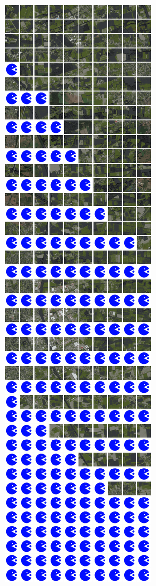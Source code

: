 <html>
<div>
<img src="https://github.com/HakkaTjakka/NL_TILE_MAP/blob/main/18/619/-1023/r.6190.-10230.png" height="44" width="44">
<img src="https://github.com/HakkaTjakka/NL_TILE_MAP/blob/main/18/619/-1023/r.6191.-10230.png" height="44" width="44">
<img src="https://github.com/HakkaTjakka/NL_TILE_MAP/blob/main/18/619/-1023/r.6192.-10230.png" height="44" width="44">
<img src="https://github.com/HakkaTjakka/NL_TILE_MAP/blob/main/18/619/-1023/r.6193.-10230.png" height="44" width="44">
<img src="https://github.com/HakkaTjakka/NL_TILE_MAP/blob/main/18/619/-1023/r.6194.-10230.png" height="44" width="44">
<img src="https://github.com/HakkaTjakka/NL_TILE_MAP/blob/main/18/619/-1023/r.6195.-10230.png" height="44" width="44">
<img src="https://github.com/HakkaTjakka/NL_TILE_MAP/blob/main/18/619/-1023/r.6196.-10230.png" height="44" width="44">
<img src="https://github.com/HakkaTjakka/NL_TILE_MAP/blob/main/18/619/-1023/r.6197.-10230.png" height="44" width="44">
<img src="https://github.com/HakkaTjakka/NL_TILE_MAP/blob/main/18/619/-1023/r.6198.-10230.png" height="44" width="44">
<img src="https://github.com/HakkaTjakka/NL_TILE_MAP/blob/main/18/619/-1023/r.6199.-10230.png" height="44" width="44">
<img src="https://github.com/HakkaTjakka/NL_TILE_MAP/blob/main/18/620/-1023/r.6200.-10230.png" height="44" width="44">
<img src="https://github.com/HakkaTjakka/NL_TILE_MAP/blob/main/18/620/-1023/r.6201.-10230.png" height="44" width="44">
<img src="https://github.com/HakkaTjakka/NL_TILE_MAP/blob/main/18/620/-1023/r.6202.-10230.png" height="44" width="44">
<img src="https://github.com/HakkaTjakka/NL_TILE_MAP/blob/main/18/620/-1023/r.6203.-10230.png" height="44" width="44">
<img src="https://github.com/HakkaTjakka/NL_TILE_MAP/blob/main/18/620/-1023/r.6204.-10230.png" height="44" width="44">
<img src="https://github.com/HakkaTjakka/NL_TILE_MAP/blob/main/18/620/-1023/r.6205.-10230.png" height="44" width="44">
<img src="https://github.com/HakkaTjakka/NL_TILE_MAP/blob/main/18/620/-1023/r.6206.-10230.png" height="44" width="44">
<img src="https://github.com/HakkaTjakka/NL_TILE_MAP/blob/main/18/620/-1023/r.6207.-10230.png" height="44" width="44">
<img src="https://github.com/HakkaTjakka/NL_TILE_MAP/blob/main/18/620/-1023/r.6208.-10230.png" height="44" width="44">
<img src="https://github.com/HakkaTjakka/NL_TILE_MAP/blob/main/18/620/-1023/r.6209.-10230.png" height="44" width="44">
<br>
<img src="https://github.com/HakkaTjakka/NL_TILE_MAP/blob/main/18/619/-1023/r.6190.-10229.png" height="44" width="44">
<img src="https://github.com/HakkaTjakka/NL_TILE_MAP/blob/main/18/619/-1023/r.6191.-10229.png" height="44" width="44">
<img src="https://github.com/HakkaTjakka/NL_TILE_MAP/blob/main/18/619/-1023/r.6192.-10229.png" height="44" width="44">
<img src="https://github.com/HakkaTjakka/NL_TILE_MAP/blob/main/18/619/-1023/r.6193.-10229.png" height="44" width="44">
<img src="https://github.com/HakkaTjakka/NL_TILE_MAP/blob/main/18/619/-1023/r.6194.-10229.png" height="44" width="44">
<img src="https://github.com/HakkaTjakka/NL_TILE_MAP/blob/main/18/619/-1023/r.6195.-10229.png" height="44" width="44">
<img src="https://github.com/HakkaTjakka/NL_TILE_MAP/blob/main/18/619/-1023/r.6196.-10229.png" height="44" width="44">
<img src="https://github.com/HakkaTjakka/NL_TILE_MAP/blob/main/18/619/-1023/r.6197.-10229.png" height="44" width="44">
<img src="https://github.com/HakkaTjakka/NL_TILE_MAP/blob/main/18/619/-1023/r.6198.-10229.png" height="44" width="44">
<img src="https://github.com/HakkaTjakka/NL_TILE_MAP/blob/main/18/619/-1023/r.6199.-10229.png" height="44" width="44">
<img src="https://github.com/HakkaTjakka/NL_TILE_MAP/blob/main/18/620/-1023/r.6200.-10229.png" height="44" width="44">
<img src="https://github.com/HakkaTjakka/NL_TILE_MAP/blob/main/18/620/-1023/r.6201.-10229.png" height="44" width="44">
<img src="https://github.com/HakkaTjakka/NL_TILE_MAP/blob/main/18/620/-1023/r.6202.-10229.png" height="44" width="44">
<img src="https://github.com/HakkaTjakka/NL_TILE_MAP/blob/main/18/620/-1023/r.6203.-10229.png" height="44" width="44">
<img src="https://github.com/HakkaTjakka/NL_TILE_MAP/blob/main/18/620/-1023/r.6204.-10229.png" height="44" width="44">
<img src="https://github.com/HakkaTjakka/NL_TILE_MAP/blob/main/18/620/-1023/r.6205.-10229.png" height="44" width="44">
<img src="https://github.com/HakkaTjakka/NL_TILE_MAP/blob/main/18/620/-1023/r.6206.-10229.png" height="44" width="44">
<img src="https://github.com/HakkaTjakka/NL_TILE_MAP/blob/main/18/620/-1023/r.6207.-10229.png" height="44" width="44">
<img src="https://github.com/HakkaTjakka/NL_TILE_MAP/blob/main/18/620/-1023/r.6208.-10229.png" height="44" width="44">
<img src="https://github.com/HakkaTjakka/NL_TILE_MAP/blob/main/18/620/-1023/r.6209.-10229.png" height="44" width="44">
<br>
<img src="https://github.com/HakkaTjakka/NL_TILE_MAP/blob/main/source.png" height="44" width="44">
<img src="https://github.com/HakkaTjakka/NL_TILE_MAP/blob/main/18/619/-1023/r.6191.-10228.png" height="44" width="44">
<img src="https://github.com/HakkaTjakka/NL_TILE_MAP/blob/main/18/619/-1023/r.6192.-10228.png" height="44" width="44">
<img src="https://github.com/HakkaTjakka/NL_TILE_MAP/blob/main/18/619/-1023/r.6193.-10228.png" height="44" width="44">
<img src="https://github.com/HakkaTjakka/NL_TILE_MAP/blob/main/18/619/-1023/r.6194.-10228.png" height="44" width="44">
<img src="https://github.com/HakkaTjakka/NL_TILE_MAP/blob/main/18/619/-1023/r.6195.-10228.png" height="44" width="44">
<img src="https://github.com/HakkaTjakka/NL_TILE_MAP/blob/main/18/619/-1023/r.6196.-10228.png" height="44" width="44">
<img src="https://github.com/HakkaTjakka/NL_TILE_MAP/blob/main/18/619/-1023/r.6197.-10228.png" height="44" width="44">
<img src="https://github.com/HakkaTjakka/NL_TILE_MAP/blob/main/18/619/-1023/r.6198.-10228.png" height="44" width="44">
<img src="https://github.com/HakkaTjakka/NL_TILE_MAP/blob/main/18/619/-1023/r.6199.-10228.png" height="44" width="44">
<img src="https://github.com/HakkaTjakka/NL_TILE_MAP/blob/main/18/620/-1023/r.6200.-10228.png" height="44" width="44">
<img src="https://github.com/HakkaTjakka/NL_TILE_MAP/blob/main/18/620/-1023/r.6201.-10228.png" height="44" width="44">
<img src="https://github.com/HakkaTjakka/NL_TILE_MAP/blob/main/18/620/-1023/r.6202.-10228.png" height="44" width="44">
<img src="https://github.com/HakkaTjakka/NL_TILE_MAP/blob/main/18/620/-1023/r.6203.-10228.png" height="44" width="44">
<img src="https://github.com/HakkaTjakka/NL_TILE_MAP/blob/main/18/620/-1023/r.6204.-10228.png" height="44" width="44">
<img src="https://github.com/HakkaTjakka/NL_TILE_MAP/blob/main/18/620/-1023/r.6205.-10228.png" height="44" width="44">
<img src="https://github.com/HakkaTjakka/NL_TILE_MAP/blob/main/18/620/-1023/r.6206.-10228.png" height="44" width="44">
<img src="https://github.com/HakkaTjakka/NL_TILE_MAP/blob/main/18/620/-1023/r.6207.-10228.png" height="44" width="44">
<img src="https://github.com/HakkaTjakka/NL_TILE_MAP/blob/main/18/620/-1023/r.6208.-10228.png" height="44" width="44">
<img src="https://github.com/HakkaTjakka/NL_TILE_MAP/blob/main/18/620/-1023/r.6209.-10228.png" height="44" width="44">
<br>
<img src="https://github.com/HakkaTjakka/NL_TILE_MAP/blob/main/source.png" height="44" width="44">
<img src="https://github.com/HakkaTjakka/NL_TILE_MAP/blob/main/source.png" height="44" width="44">
<img src="https://github.com/HakkaTjakka/NL_TILE_MAP/blob/main/source.png" height="44" width="44">
<img src="https://github.com/HakkaTjakka/NL_TILE_MAP/blob/main/18/619/-1023/r.6193.-10227.png" height="44" width="44">
<img src="https://github.com/HakkaTjakka/NL_TILE_MAP/blob/main/18/619/-1023/r.6194.-10227.png" height="44" width="44">
<img src="https://github.com/HakkaTjakka/NL_TILE_MAP/blob/main/18/619/-1023/r.6195.-10227.png" height="44" width="44">
<img src="https://github.com/HakkaTjakka/NL_TILE_MAP/blob/main/18/619/-1023/r.6196.-10227.png" height="44" width="44">
<img src="https://github.com/HakkaTjakka/NL_TILE_MAP/blob/main/18/619/-1023/r.6197.-10227.png" height="44" width="44">
<img src="https://github.com/HakkaTjakka/NL_TILE_MAP/blob/main/18/619/-1023/r.6198.-10227.png" height="44" width="44">
<img src="https://github.com/HakkaTjakka/NL_TILE_MAP/blob/main/18/619/-1023/r.6199.-10227.png" height="44" width="44">
<img src="https://github.com/HakkaTjakka/NL_TILE_MAP/blob/main/18/620/-1023/r.6200.-10227.png" height="44" width="44">
<img src="https://github.com/HakkaTjakka/NL_TILE_MAP/blob/main/18/620/-1023/r.6201.-10227.png" height="44" width="44">
<img src="https://github.com/HakkaTjakka/NL_TILE_MAP/blob/main/18/620/-1023/r.6202.-10227.png" height="44" width="44">
<img src="https://github.com/HakkaTjakka/NL_TILE_MAP/blob/main/18/620/-1023/r.6203.-10227.png" height="44" width="44">
<img src="https://github.com/HakkaTjakka/NL_TILE_MAP/blob/main/18/620/-1023/r.6204.-10227.png" height="44" width="44">
<img src="https://github.com/HakkaTjakka/NL_TILE_MAP/blob/main/18/620/-1023/r.6205.-10227.png" height="44" width="44">
<img src="https://github.com/HakkaTjakka/NL_TILE_MAP/blob/main/18/620/-1023/r.6206.-10227.png" height="44" width="44">
<img src="https://github.com/HakkaTjakka/NL_TILE_MAP/blob/main/18/620/-1023/r.6207.-10227.png" height="44" width="44">
<img src="https://github.com/HakkaTjakka/NL_TILE_MAP/blob/main/18/620/-1023/r.6208.-10227.png" height="44" width="44">
<img src="https://github.com/HakkaTjakka/NL_TILE_MAP/blob/main/18/620/-1023/r.6209.-10227.png" height="44" width="44">
<br>
<img src="https://github.com/HakkaTjakka/NL_TILE_MAP/blob/main/source.png" height="44" width="44">
<img src="https://github.com/HakkaTjakka/NL_TILE_MAP/blob/main/source.png" height="44" width="44">
<img src="https://github.com/HakkaTjakka/NL_TILE_MAP/blob/main/source.png" height="44" width="44">
<img src="https://github.com/HakkaTjakka/NL_TILE_MAP/blob/main/source.png" height="44" width="44">
<img src="https://github.com/HakkaTjakka/NL_TILE_MAP/blob/main/18/619/-1023/r.6194.-10226.png" height="44" width="44">
<img src="https://github.com/HakkaTjakka/NL_TILE_MAP/blob/main/18/619/-1023/r.6195.-10226.png" height="44" width="44">
<img src="https://github.com/HakkaTjakka/NL_TILE_MAP/blob/main/18/619/-1023/r.6196.-10226.png" height="44" width="44">
<img src="https://github.com/HakkaTjakka/NL_TILE_MAP/blob/main/18/619/-1023/r.6197.-10226.png" height="44" width="44">
<img src="https://github.com/HakkaTjakka/NL_TILE_MAP/blob/main/18/619/-1023/r.6198.-10226.png" height="44" width="44">
<img src="https://github.com/HakkaTjakka/NL_TILE_MAP/blob/main/18/619/-1023/r.6199.-10226.png" height="44" width="44">
<img src="https://github.com/HakkaTjakka/NL_TILE_MAP/blob/main/18/620/-1023/r.6200.-10226.png" height="44" width="44">
<img src="https://github.com/HakkaTjakka/NL_TILE_MAP/blob/main/18/620/-1023/r.6201.-10226.png" height="44" width="44">
<img src="https://github.com/HakkaTjakka/NL_TILE_MAP/blob/main/18/620/-1023/r.6202.-10226.png" height="44" width="44">
<img src="https://github.com/HakkaTjakka/NL_TILE_MAP/blob/main/18/620/-1023/r.6203.-10226.png" height="44" width="44">
<img src="https://github.com/HakkaTjakka/NL_TILE_MAP/blob/main/18/620/-1023/r.6204.-10226.png" height="44" width="44">
<img src="https://github.com/HakkaTjakka/NL_TILE_MAP/blob/main/18/620/-1023/r.6205.-10226.png" height="44" width="44">
<img src="https://github.com/HakkaTjakka/NL_TILE_MAP/blob/main/18/620/-1023/r.6206.-10226.png" height="44" width="44">
<img src="https://github.com/HakkaTjakka/NL_TILE_MAP/blob/main/18/620/-1023/r.6207.-10226.png" height="44" width="44">
<img src="https://github.com/HakkaTjakka/NL_TILE_MAP/blob/main/18/620/-1023/r.6208.-10226.png" height="44" width="44">
<img src="https://github.com/HakkaTjakka/NL_TILE_MAP/blob/main/18/620/-1023/r.6209.-10226.png" height="44" width="44">
<br>
<img src="https://github.com/HakkaTjakka/NL_TILE_MAP/blob/main/source.png" height="44" width="44">
<img src="https://github.com/HakkaTjakka/NL_TILE_MAP/blob/main/source.png" height="44" width="44">
<img src="https://github.com/HakkaTjakka/NL_TILE_MAP/blob/main/source.png" height="44" width="44">
<img src="https://github.com/HakkaTjakka/NL_TILE_MAP/blob/main/source.png" height="44" width="44">
<img src="https://github.com/HakkaTjakka/NL_TILE_MAP/blob/main/source.png" height="44" width="44">
<img src="https://github.com/HakkaTjakka/NL_TILE_MAP/blob/main/18/619/-1023/r.6195.-10225.png" height="44" width="44">
<img src="https://github.com/HakkaTjakka/NL_TILE_MAP/blob/main/18/619/-1023/r.6196.-10225.png" height="44" width="44">
<img src="https://github.com/HakkaTjakka/NL_TILE_MAP/blob/main/18/619/-1023/r.6197.-10225.png" height="44" width="44">
<img src="https://github.com/HakkaTjakka/NL_TILE_MAP/blob/main/18/619/-1023/r.6198.-10225.png" height="44" width="44">
<img src="https://github.com/HakkaTjakka/NL_TILE_MAP/blob/main/18/619/-1023/r.6199.-10225.png" height="44" width="44">
<img src="https://github.com/HakkaTjakka/NL_TILE_MAP/blob/main/18/620/-1023/r.6200.-10225.png" height="44" width="44">
<img src="https://github.com/HakkaTjakka/NL_TILE_MAP/blob/main/18/620/-1023/r.6201.-10225.png" height="44" width="44">
<img src="https://github.com/HakkaTjakka/NL_TILE_MAP/blob/main/18/620/-1023/r.6202.-10225.png" height="44" width="44">
<img src="https://github.com/HakkaTjakka/NL_TILE_MAP/blob/main/18/620/-1023/r.6203.-10225.png" height="44" width="44">
<img src="https://github.com/HakkaTjakka/NL_TILE_MAP/blob/main/18/620/-1023/r.6204.-10225.png" height="44" width="44">
<img src="https://github.com/HakkaTjakka/NL_TILE_MAP/blob/main/18/620/-1023/r.6205.-10225.png" height="44" width="44">
<img src="https://github.com/HakkaTjakka/NL_TILE_MAP/blob/main/18/620/-1023/r.6206.-10225.png" height="44" width="44">
<img src="https://github.com/HakkaTjakka/NL_TILE_MAP/blob/main/18/620/-1023/r.6207.-10225.png" height="44" width="44">
<img src="https://github.com/HakkaTjakka/NL_TILE_MAP/blob/main/18/620/-1023/r.6208.-10225.png" height="44" width="44">
<img src="https://github.com/HakkaTjakka/NL_TILE_MAP/blob/main/18/620/-1023/r.6209.-10225.png" height="44" width="44">
<br>
<img src="https://github.com/HakkaTjakka/NL_TILE_MAP/blob/main/source.png" height="44" width="44">
<img src="https://github.com/HakkaTjakka/NL_TILE_MAP/blob/main/source.png" height="44" width="44">
<img src="https://github.com/HakkaTjakka/NL_TILE_MAP/blob/main/source.png" height="44" width="44">
<img src="https://github.com/HakkaTjakka/NL_TILE_MAP/blob/main/source.png" height="44" width="44">
<img src="https://github.com/HakkaTjakka/NL_TILE_MAP/blob/main/source.png" height="44" width="44">
<img src="https://github.com/HakkaTjakka/NL_TILE_MAP/blob/main/source.png" height="44" width="44">
<img src="https://github.com/HakkaTjakka/NL_TILE_MAP/blob/main/18/619/-1023/r.6196.-10224.png" height="44" width="44">
<img src="https://github.com/HakkaTjakka/NL_TILE_MAP/blob/main/18/619/-1023/r.6197.-10224.png" height="44" width="44">
<img src="https://github.com/HakkaTjakka/NL_TILE_MAP/blob/main/18/619/-1023/r.6198.-10224.png" height="44" width="44">
<img src="https://github.com/HakkaTjakka/NL_TILE_MAP/blob/main/18/619/-1023/r.6199.-10224.png" height="44" width="44">
<img src="https://github.com/HakkaTjakka/NL_TILE_MAP/blob/main/18/620/-1023/r.6200.-10224.png" height="44" width="44">
<img src="https://github.com/HakkaTjakka/NL_TILE_MAP/blob/main/18/620/-1023/r.6201.-10224.png" height="44" width="44">
<img src="https://github.com/HakkaTjakka/NL_TILE_MAP/blob/main/18/620/-1023/r.6202.-10224.png" height="44" width="44">
<img src="https://github.com/HakkaTjakka/NL_TILE_MAP/blob/main/18/620/-1023/r.6203.-10224.png" height="44" width="44">
<img src="https://github.com/HakkaTjakka/NL_TILE_MAP/blob/main/18/620/-1023/r.6204.-10224.png" height="44" width="44">
<img src="https://github.com/HakkaTjakka/NL_TILE_MAP/blob/main/18/620/-1023/r.6205.-10224.png" height="44" width="44">
<img src="https://github.com/HakkaTjakka/NL_TILE_MAP/blob/main/18/620/-1023/r.6206.-10224.png" height="44" width="44">
<img src="https://github.com/HakkaTjakka/NL_TILE_MAP/blob/main/18/620/-1023/r.6207.-10224.png" height="44" width="44">
<img src="https://github.com/HakkaTjakka/NL_TILE_MAP/blob/main/18/620/-1023/r.6208.-10224.png" height="44" width="44">
<img src="https://github.com/HakkaTjakka/NL_TILE_MAP/blob/main/18/620/-1023/r.6209.-10224.png" height="44" width="44">
<br>
<img src="https://github.com/HakkaTjakka/NL_TILE_MAP/blob/main/source.png" height="44" width="44">
<img src="https://github.com/HakkaTjakka/NL_TILE_MAP/blob/main/source.png" height="44" width="44">
<img src="https://github.com/HakkaTjakka/NL_TILE_MAP/blob/main/source.png" height="44" width="44">
<img src="https://github.com/HakkaTjakka/NL_TILE_MAP/blob/main/source.png" height="44" width="44">
<img src="https://github.com/HakkaTjakka/NL_TILE_MAP/blob/main/source.png" height="44" width="44">
<img src="https://github.com/HakkaTjakka/NL_TILE_MAP/blob/main/source.png" height="44" width="44">
<img src="https://github.com/HakkaTjakka/NL_TILE_MAP/blob/main/source.png" height="44" width="44">
<img src="https://github.com/HakkaTjakka/NL_TILE_MAP/blob/main/18/619/-1023/r.6197.-10223.png" height="44" width="44">
<img src="https://github.com/HakkaTjakka/NL_TILE_MAP/blob/main/18/619/-1023/r.6198.-10223.png" height="44" width="44">
<img src="https://github.com/HakkaTjakka/NL_TILE_MAP/blob/main/18/619/-1023/r.6199.-10223.png" height="44" width="44">
<img src="https://github.com/HakkaTjakka/NL_TILE_MAP/blob/main/18/620/-1023/r.6200.-10223.png" height="44" width="44">
<img src="https://github.com/HakkaTjakka/NL_TILE_MAP/blob/main/18/620/-1023/r.6201.-10223.png" height="44" width="44">
<img src="https://github.com/HakkaTjakka/NL_TILE_MAP/blob/main/18/620/-1023/r.6202.-10223.png" height="44" width="44">
<img src="https://github.com/HakkaTjakka/NL_TILE_MAP/blob/main/18/620/-1023/r.6203.-10223.png" height="44" width="44">
<img src="https://github.com/HakkaTjakka/NL_TILE_MAP/blob/main/18/620/-1023/r.6204.-10223.png" height="44" width="44">
<img src="https://github.com/HakkaTjakka/NL_TILE_MAP/blob/main/18/620/-1023/r.6205.-10223.png" height="44" width="44">
<img src="https://github.com/HakkaTjakka/NL_TILE_MAP/blob/main/18/620/-1023/r.6206.-10223.png" height="44" width="44">
<img src="https://github.com/HakkaTjakka/NL_TILE_MAP/blob/main/18/620/-1023/r.6207.-10223.png" height="44" width="44">
<img src="https://github.com/HakkaTjakka/NL_TILE_MAP/blob/main/18/620/-1023/r.6208.-10223.png" height="44" width="44">
<img src="https://github.com/HakkaTjakka/NL_TILE_MAP/blob/main/18/620/-1023/r.6209.-10223.png" height="44" width="44">
<br>
<img src="https://github.com/HakkaTjakka/NL_TILE_MAP/blob/main/source.png" height="44" width="44">
<img src="https://github.com/HakkaTjakka/NL_TILE_MAP/blob/main/source.png" height="44" width="44">
<img src="https://github.com/HakkaTjakka/NL_TILE_MAP/blob/main/source.png" height="44" width="44">
<img src="https://github.com/HakkaTjakka/NL_TILE_MAP/blob/main/source.png" height="44" width="44">
<img src="https://github.com/HakkaTjakka/NL_TILE_MAP/blob/main/source.png" height="44" width="44">
<img src="https://github.com/HakkaTjakka/NL_TILE_MAP/blob/main/source.png" height="44" width="44">
<img src="https://github.com/HakkaTjakka/NL_TILE_MAP/blob/main/source.png" height="44" width="44">
<img src="https://github.com/HakkaTjakka/NL_TILE_MAP/blob/main/source.png" height="44" width="44">
<img src="https://github.com/HakkaTjakka/NL_TILE_MAP/blob/main/source.png" height="44" width="44">
<img src="https://github.com/HakkaTjakka/NL_TILE_MAP/blob/main/18/619/-1023/r.6199.-10222.png" height="44" width="44">
<img src="https://github.com/HakkaTjakka/NL_TILE_MAP/blob/main/18/620/-1023/r.6200.-10222.png" height="44" width="44">
<img src="https://github.com/HakkaTjakka/NL_TILE_MAP/blob/main/18/620/-1023/r.6201.-10222.png" height="44" width="44">
<img src="https://github.com/HakkaTjakka/NL_TILE_MAP/blob/main/18/620/-1023/r.6202.-10222.png" height="44" width="44">
<img src="https://github.com/HakkaTjakka/NL_TILE_MAP/blob/main/18/620/-1023/r.6203.-10222.png" height="44" width="44">
<img src="https://github.com/HakkaTjakka/NL_TILE_MAP/blob/main/18/620/-1023/r.6204.-10222.png" height="44" width="44">
<img src="https://github.com/HakkaTjakka/NL_TILE_MAP/blob/main/18/620/-1023/r.6205.-10222.png" height="44" width="44">
<img src="https://github.com/HakkaTjakka/NL_TILE_MAP/blob/main/18/620/-1023/r.6206.-10222.png" height="44" width="44">
<img src="https://github.com/HakkaTjakka/NL_TILE_MAP/blob/main/18/620/-1023/r.6207.-10222.png" height="44" width="44">
<img src="https://github.com/HakkaTjakka/NL_TILE_MAP/blob/main/18/620/-1023/r.6208.-10222.png" height="44" width="44">
<img src="https://github.com/HakkaTjakka/NL_TILE_MAP/blob/main/18/620/-1023/r.6209.-10222.png" height="44" width="44">
<br>
<img src="https://github.com/HakkaTjakka/NL_TILE_MAP/blob/main/source.png" height="44" width="44">
<img src="https://github.com/HakkaTjakka/NL_TILE_MAP/blob/main/source.png" height="44" width="44">
<img src="https://github.com/HakkaTjakka/NL_TILE_MAP/blob/main/source.png" height="44" width="44">
<img src="https://github.com/HakkaTjakka/NL_TILE_MAP/blob/main/source.png" height="44" width="44">
<img src="https://github.com/HakkaTjakka/NL_TILE_MAP/blob/main/source.png" height="44" width="44">
<img src="https://github.com/HakkaTjakka/NL_TILE_MAP/blob/main/source.png" height="44" width="44">
<img src="https://github.com/HakkaTjakka/NL_TILE_MAP/blob/main/source.png" height="44" width="44">
<img src="https://github.com/HakkaTjakka/NL_TILE_MAP/blob/main/source.png" height="44" width="44">
<img src="https://github.com/HakkaTjakka/NL_TILE_MAP/blob/main/source.png" height="44" width="44">
<img src="https://github.com/HakkaTjakka/NL_TILE_MAP/blob/main/source.png" height="44" width="44">
<img src="https://github.com/HakkaTjakka/NL_TILE_MAP/blob/main/18/620/-1023/r.6200.-10221.png" height="44" width="44">
<img src="https://github.com/HakkaTjakka/NL_TILE_MAP/blob/main/18/620/-1023/r.6201.-10221.png" height="44" width="44">
<img src="https://github.com/HakkaTjakka/NL_TILE_MAP/blob/main/18/620/-1023/r.6202.-10221.png" height="44" width="44">
<img src="https://github.com/HakkaTjakka/NL_TILE_MAP/blob/main/18/620/-1023/r.6203.-10221.png" height="44" width="44">
<img src="https://github.com/HakkaTjakka/NL_TILE_MAP/blob/main/18/620/-1023/r.6204.-10221.png" height="44" width="44">
<img src="https://github.com/HakkaTjakka/NL_TILE_MAP/blob/main/18/620/-1023/r.6205.-10221.png" height="44" width="44">
<img src="https://github.com/HakkaTjakka/NL_TILE_MAP/blob/main/18/620/-1023/r.6206.-10221.png" height="44" width="44">
<img src="https://github.com/HakkaTjakka/NL_TILE_MAP/blob/main/18/620/-1023/r.6207.-10221.png" height="44" width="44">
<img src="https://github.com/HakkaTjakka/NL_TILE_MAP/blob/main/18/620/-1023/r.6208.-10221.png" height="44" width="44">
<img src="https://github.com/HakkaTjakka/NL_TILE_MAP/blob/main/18/620/-1023/r.6209.-10221.png" height="44" width="44">
<br>
<img src="https://github.com/HakkaTjakka/NL_TILE_MAP/blob/main/source.png" height="44" width="44">
<img src="https://github.com/HakkaTjakka/NL_TILE_MAP/blob/main/source.png" height="44" width="44">
<img src="https://github.com/HakkaTjakka/NL_TILE_MAP/blob/main/source.png" height="44" width="44">
<img src="https://github.com/HakkaTjakka/NL_TILE_MAP/blob/main/source.png" height="44" width="44">
<img src="https://github.com/HakkaTjakka/NL_TILE_MAP/blob/main/source.png" height="44" width="44">
<img src="https://github.com/HakkaTjakka/NL_TILE_MAP/blob/main/source.png" height="44" width="44">
<img src="https://github.com/HakkaTjakka/NL_TILE_MAP/blob/main/source.png" height="44" width="44">
<img src="https://github.com/HakkaTjakka/NL_TILE_MAP/blob/main/source.png" height="44" width="44">
<img src="https://github.com/HakkaTjakka/NL_TILE_MAP/blob/main/source.png" height="44" width="44">
<img src="https://github.com/HakkaTjakka/NL_TILE_MAP/blob/main/source.png" height="44" width="44">
<img src="https://github.com/HakkaTjakka/NL_TILE_MAP/blob/main/18/620/-1022/r.6200.-10220.png" height="44" width="44">
<img src="https://github.com/HakkaTjakka/NL_TILE_MAP/blob/main/18/620/-1022/r.6201.-10220.png" height="44" width="44">
<img src="https://github.com/HakkaTjakka/NL_TILE_MAP/blob/main/18/620/-1022/r.6202.-10220.png" height="44" width="44">
<img src="https://github.com/HakkaTjakka/NL_TILE_MAP/blob/main/18/620/-1022/r.6203.-10220.png" height="44" width="44">
<img src="https://github.com/HakkaTjakka/NL_TILE_MAP/blob/main/18/620/-1022/r.6204.-10220.png" height="44" width="44">
<img src="https://github.com/HakkaTjakka/NL_TILE_MAP/blob/main/18/620/-1022/r.6205.-10220.png" height="44" width="44">
<img src="https://github.com/HakkaTjakka/NL_TILE_MAP/blob/main/18/620/-1022/r.6206.-10220.png" height="44" width="44">
<img src="https://github.com/HakkaTjakka/NL_TILE_MAP/blob/main/18/620/-1022/r.6207.-10220.png" height="44" width="44">
<img src="https://github.com/HakkaTjakka/NL_TILE_MAP/blob/main/18/620/-1022/r.6208.-10220.png" height="44" width="44">
<img src="https://github.com/HakkaTjakka/NL_TILE_MAP/blob/main/18/620/-1022/r.6209.-10220.png" height="44" width="44">
<br>
<img src="https://github.com/HakkaTjakka/NL_TILE_MAP/blob/main/source.png" height="44" width="44">
<img src="https://github.com/HakkaTjakka/NL_TILE_MAP/blob/main/source.png" height="44" width="44">
<img src="https://github.com/HakkaTjakka/NL_TILE_MAP/blob/main/source.png" height="44" width="44">
<img src="https://github.com/HakkaTjakka/NL_TILE_MAP/blob/main/source.png" height="44" width="44">
<img src="https://github.com/HakkaTjakka/NL_TILE_MAP/blob/main/source.png" height="44" width="44">
<img src="https://github.com/HakkaTjakka/NL_TILE_MAP/blob/main/source.png" height="44" width="44">
<img src="https://github.com/HakkaTjakka/NL_TILE_MAP/blob/main/source.png" height="44" width="44">
<img src="https://github.com/HakkaTjakka/NL_TILE_MAP/blob/main/source.png" height="44" width="44">
<img src="https://github.com/HakkaTjakka/NL_TILE_MAP/blob/main/source.png" height="44" width="44">
<img src="https://github.com/HakkaTjakka/NL_TILE_MAP/blob/main/source.png" height="44" width="44">
<img src="https://github.com/HakkaTjakka/NL_TILE_MAP/blob/main/18/620/-1022/r.6200.-10219.png" height="44" width="44">
<img src="https://github.com/HakkaTjakka/NL_TILE_MAP/blob/main/18/620/-1022/r.6201.-10219.png" height="44" width="44">
<img src="https://github.com/HakkaTjakka/NL_TILE_MAP/blob/main/18/620/-1022/r.6202.-10219.png" height="44" width="44">
<img src="https://github.com/HakkaTjakka/NL_TILE_MAP/blob/main/18/620/-1022/r.6203.-10219.png" height="44" width="44">
<img src="https://github.com/HakkaTjakka/NL_TILE_MAP/blob/main/18/620/-1022/r.6204.-10219.png" height="44" width="44">
<img src="https://github.com/HakkaTjakka/NL_TILE_MAP/blob/main/18/620/-1022/r.6205.-10219.png" height="44" width="44">
<img src="https://github.com/HakkaTjakka/NL_TILE_MAP/blob/main/18/620/-1022/r.6206.-10219.png" height="44" width="44">
<img src="https://github.com/HakkaTjakka/NL_TILE_MAP/blob/main/18/620/-1022/r.6207.-10219.png" height="44" width="44">
<img src="https://github.com/HakkaTjakka/NL_TILE_MAP/blob/main/18/620/-1022/r.6208.-10219.png" height="44" width="44">
<img src="https://github.com/HakkaTjakka/NL_TILE_MAP/blob/main/18/620/-1022/r.6209.-10219.png" height="44" width="44">
<br>
<img src="https://github.com/HakkaTjakka/NL_TILE_MAP/blob/main/source.png" height="44" width="44">
<img src="https://github.com/HakkaTjakka/NL_TILE_MAP/blob/main/source.png" height="44" width="44">
<img src="https://github.com/HakkaTjakka/NL_TILE_MAP/blob/main/source.png" height="44" width="44">
<img src="https://github.com/HakkaTjakka/NL_TILE_MAP/blob/main/source.png" height="44" width="44">
<img src="https://github.com/HakkaTjakka/NL_TILE_MAP/blob/main/source.png" height="44" width="44">
<img src="https://github.com/HakkaTjakka/NL_TILE_MAP/blob/main/source.png" height="44" width="44">
<img src="https://github.com/HakkaTjakka/NL_TILE_MAP/blob/main/source.png" height="44" width="44">
<img src="https://github.com/HakkaTjakka/NL_TILE_MAP/blob/main/source.png" height="44" width="44">
<img src="https://github.com/HakkaTjakka/NL_TILE_MAP/blob/main/source.png" height="44" width="44">
<img src="https://github.com/HakkaTjakka/NL_TILE_MAP/blob/main/source.png" height="44" width="44">
<img src="https://github.com/HakkaTjakka/NL_TILE_MAP/blob/main/18/620/-1022/r.6200.-10218.png" height="44" width="44">
<img src="https://github.com/HakkaTjakka/NL_TILE_MAP/blob/main/18/620/-1022/r.6201.-10218.png" height="44" width="44">
<img src="https://github.com/HakkaTjakka/NL_TILE_MAP/blob/main/18/620/-1022/r.6202.-10218.png" height="44" width="44">
<img src="https://github.com/HakkaTjakka/NL_TILE_MAP/blob/main/18/620/-1022/r.6203.-10218.png" height="44" width="44">
<img src="https://github.com/HakkaTjakka/NL_TILE_MAP/blob/main/18/620/-1022/r.6204.-10218.png" height="44" width="44">
<img src="https://github.com/HakkaTjakka/NL_TILE_MAP/blob/main/18/620/-1022/r.6205.-10218.png" height="44" width="44">
<img src="https://github.com/HakkaTjakka/NL_TILE_MAP/blob/main/18/620/-1022/r.6206.-10218.png" height="44" width="44">
<img src="https://github.com/HakkaTjakka/NL_TILE_MAP/blob/main/18/620/-1022/r.6207.-10218.png" height="44" width="44">
<img src="https://github.com/HakkaTjakka/NL_TILE_MAP/blob/main/18/620/-1022/r.6208.-10218.png" height="44" width="44">
<img src="https://github.com/HakkaTjakka/NL_TILE_MAP/blob/main/18/620/-1022/r.6209.-10218.png" height="44" width="44">
<br>
<img src="https://github.com/HakkaTjakka/NL_TILE_MAP/blob/main/source.png" height="44" width="44">
<img src="https://github.com/HakkaTjakka/NL_TILE_MAP/blob/main/source.png" height="44" width="44">
<img src="https://github.com/HakkaTjakka/NL_TILE_MAP/blob/main/source.png" height="44" width="44">
<img src="https://github.com/HakkaTjakka/NL_TILE_MAP/blob/main/source.png" height="44" width="44">
<img src="https://github.com/HakkaTjakka/NL_TILE_MAP/blob/main/source.png" height="44" width="44">
<img src="https://github.com/HakkaTjakka/NL_TILE_MAP/blob/main/source.png" height="44" width="44">
<img src="https://github.com/HakkaTjakka/NL_TILE_MAP/blob/main/source.png" height="44" width="44">
<img src="https://github.com/HakkaTjakka/NL_TILE_MAP/blob/main/source.png" height="44" width="44">
<img src="https://github.com/HakkaTjakka/NL_TILE_MAP/blob/main/source.png" height="44" width="44">
<img src="https://github.com/HakkaTjakka/NL_TILE_MAP/blob/main/source.png" height="44" width="44">
<img src="https://github.com/HakkaTjakka/NL_TILE_MAP/blob/main/source.png" height="44" width="44">
<img src="https://github.com/HakkaTjakka/NL_TILE_MAP/blob/main/18/620/-1022/r.6201.-10217.png" height="44" width="44">
<img src="https://github.com/HakkaTjakka/NL_TILE_MAP/blob/main/18/620/-1022/r.6202.-10217.png" height="44" width="44">
<img src="https://github.com/HakkaTjakka/NL_TILE_MAP/blob/main/18/620/-1022/r.6203.-10217.png" height="44" width="44">
<img src="https://github.com/HakkaTjakka/NL_TILE_MAP/blob/main/18/620/-1022/r.6204.-10217.png" height="44" width="44">
<img src="https://github.com/HakkaTjakka/NL_TILE_MAP/blob/main/18/620/-1022/r.6205.-10217.png" height="44" width="44">
<img src="https://github.com/HakkaTjakka/NL_TILE_MAP/blob/main/18/620/-1022/r.6206.-10217.png" height="44" width="44">
<img src="https://github.com/HakkaTjakka/NL_TILE_MAP/blob/main/18/620/-1022/r.6207.-10217.png" height="44" width="44">
<img src="https://github.com/HakkaTjakka/NL_TILE_MAP/blob/main/18/620/-1022/r.6208.-10217.png" height="44" width="44">
<img src="https://github.com/HakkaTjakka/NL_TILE_MAP/blob/main/18/620/-1022/r.6209.-10217.png" height="44" width="44">
<br>
<img src="https://github.com/HakkaTjakka/NL_TILE_MAP/blob/main/source.png" height="44" width="44">
<img src="https://github.com/HakkaTjakka/NL_TILE_MAP/blob/main/source.png" height="44" width="44">
<img src="https://github.com/HakkaTjakka/NL_TILE_MAP/blob/main/source.png" height="44" width="44">
<img src="https://github.com/HakkaTjakka/NL_TILE_MAP/blob/main/source.png" height="44" width="44">
<img src="https://github.com/HakkaTjakka/NL_TILE_MAP/blob/main/source.png" height="44" width="44">
<img src="https://github.com/HakkaTjakka/NL_TILE_MAP/blob/main/source.png" height="44" width="44">
<img src="https://github.com/HakkaTjakka/NL_TILE_MAP/blob/main/source.png" height="44" width="44">
<img src="https://github.com/HakkaTjakka/NL_TILE_MAP/blob/main/source.png" height="44" width="44">
<img src="https://github.com/HakkaTjakka/NL_TILE_MAP/blob/main/source.png" height="44" width="44">
<img src="https://github.com/HakkaTjakka/NL_TILE_MAP/blob/main/source.png" height="44" width="44">
<img src="https://github.com/HakkaTjakka/NL_TILE_MAP/blob/main/source.png" height="44" width="44">
<img src="https://github.com/HakkaTjakka/NL_TILE_MAP/blob/main/source.png" height="44" width="44">
<img src="https://github.com/HakkaTjakka/NL_TILE_MAP/blob/main/source.png" height="44" width="44">
<img src="https://github.com/HakkaTjakka/NL_TILE_MAP/blob/main/18/620/-1022/r.6203.-10216.png" height="44" width="44">
<img src="https://github.com/HakkaTjakka/NL_TILE_MAP/blob/main/18/620/-1022/r.6204.-10216.png" height="44" width="44">
<img src="https://github.com/HakkaTjakka/NL_TILE_MAP/blob/main/18/620/-1022/r.6205.-10216.png" height="44" width="44">
<img src="https://github.com/HakkaTjakka/NL_TILE_MAP/blob/main/18/620/-1022/r.6206.-10216.png" height="44" width="44">
<img src="https://github.com/HakkaTjakka/NL_TILE_MAP/blob/main/18/620/-1022/r.6207.-10216.png" height="44" width="44">
<img src="https://github.com/HakkaTjakka/NL_TILE_MAP/blob/main/18/620/-1022/r.6208.-10216.png" height="44" width="44">
<img src="https://github.com/HakkaTjakka/NL_TILE_MAP/blob/main/18/620/-1022/r.6209.-10216.png" height="44" width="44">
<br>
<img src="https://github.com/HakkaTjakka/NL_TILE_MAP/blob/main/source.png" height="44" width="44">
<img src="https://github.com/HakkaTjakka/NL_TILE_MAP/blob/main/source.png" height="44" width="44">
<img src="https://github.com/HakkaTjakka/NL_TILE_MAP/blob/main/source.png" height="44" width="44">
<img src="https://github.com/HakkaTjakka/NL_TILE_MAP/blob/main/source.png" height="44" width="44">
<img src="https://github.com/HakkaTjakka/NL_TILE_MAP/blob/main/source.png" height="44" width="44">
<img src="https://github.com/HakkaTjakka/NL_TILE_MAP/blob/main/source.png" height="44" width="44">
<img src="https://github.com/HakkaTjakka/NL_TILE_MAP/blob/main/source.png" height="44" width="44">
<img src="https://github.com/HakkaTjakka/NL_TILE_MAP/blob/main/source.png" height="44" width="44">
<img src="https://github.com/HakkaTjakka/NL_TILE_MAP/blob/main/source.png" height="44" width="44">
<img src="https://github.com/HakkaTjakka/NL_TILE_MAP/blob/main/source.png" height="44" width="44">
<img src="https://github.com/HakkaTjakka/NL_TILE_MAP/blob/main/source.png" height="44" width="44">
<img src="https://github.com/HakkaTjakka/NL_TILE_MAP/blob/main/source.png" height="44" width="44">
<img src="https://github.com/HakkaTjakka/NL_TILE_MAP/blob/main/source.png" height="44" width="44">
<img src="https://github.com/HakkaTjakka/NL_TILE_MAP/blob/main/source.png" height="44" width="44">
<img src="https://github.com/HakkaTjakka/NL_TILE_MAP/blob/main/source.png" height="44" width="44">
<img src="https://github.com/HakkaTjakka/NL_TILE_MAP/blob/main/18/620/-1022/r.6205.-10215.png" height="44" width="44">
<img src="https://github.com/HakkaTjakka/NL_TILE_MAP/blob/main/18/620/-1022/r.6206.-10215.png" height="44" width="44">
<img src="https://github.com/HakkaTjakka/NL_TILE_MAP/blob/main/18/620/-1022/r.6207.-10215.png" height="44" width="44">
<img src="https://github.com/HakkaTjakka/NL_TILE_MAP/blob/main/18/620/-1022/r.6208.-10215.png" height="44" width="44">
<img src="https://github.com/HakkaTjakka/NL_TILE_MAP/blob/main/18/620/-1022/r.6209.-10215.png" height="44" width="44">
<br>
<img src="https://github.com/HakkaTjakka/NL_TILE_MAP/blob/main/source.png" height="44" width="44">
<img src="https://github.com/HakkaTjakka/NL_TILE_MAP/blob/main/source.png" height="44" width="44">
<img src="https://github.com/HakkaTjakka/NL_TILE_MAP/blob/main/source.png" height="44" width="44">
<img src="https://github.com/HakkaTjakka/NL_TILE_MAP/blob/main/source.png" height="44" width="44">
<img src="https://github.com/HakkaTjakka/NL_TILE_MAP/blob/main/source.png" height="44" width="44">
<img src="https://github.com/HakkaTjakka/NL_TILE_MAP/blob/main/source.png" height="44" width="44">
<img src="https://github.com/HakkaTjakka/NL_TILE_MAP/blob/main/source.png" height="44" width="44">
<img src="https://github.com/HakkaTjakka/NL_TILE_MAP/blob/main/source.png" height="44" width="44">
<img src="https://github.com/HakkaTjakka/NL_TILE_MAP/blob/main/source.png" height="44" width="44">
<img src="https://github.com/HakkaTjakka/NL_TILE_MAP/blob/main/source.png" height="44" width="44">
<img src="https://github.com/HakkaTjakka/NL_TILE_MAP/blob/main/source.png" height="44" width="44">
<img src="https://github.com/HakkaTjakka/NL_TILE_MAP/blob/main/source.png" height="44" width="44">
<img src="https://github.com/HakkaTjakka/NL_TILE_MAP/blob/main/source.png" height="44" width="44">
<img src="https://github.com/HakkaTjakka/NL_TILE_MAP/blob/main/source.png" height="44" width="44">
<img src="https://github.com/HakkaTjakka/NL_TILE_MAP/blob/main/source.png" height="44" width="44">
<img src="https://github.com/HakkaTjakka/NL_TILE_MAP/blob/main/source.png" height="44" width="44">
<img src="https://github.com/HakkaTjakka/NL_TILE_MAP/blob/main/source.png" height="44" width="44">
<img src="https://github.com/HakkaTjakka/NL_TILE_MAP/blob/main/18/620/-1022/r.6207.-10214.png" height="44" width="44">
<img src="https://github.com/HakkaTjakka/NL_TILE_MAP/blob/main/18/620/-1022/r.6208.-10214.png" height="44" width="44">
<img src="https://github.com/HakkaTjakka/NL_TILE_MAP/blob/main/18/620/-1022/r.6209.-10214.png" height="44" width="44">
<br>
<img src="https://github.com/HakkaTjakka/NL_TILE_MAP/blob/main/source.png" height="44" width="44">
<img src="https://github.com/HakkaTjakka/NL_TILE_MAP/blob/main/source.png" height="44" width="44">
<img src="https://github.com/HakkaTjakka/NL_TILE_MAP/blob/main/source.png" height="44" width="44">
<img src="https://github.com/HakkaTjakka/NL_TILE_MAP/blob/main/source.png" height="44" width="44">
<img src="https://github.com/HakkaTjakka/NL_TILE_MAP/blob/main/source.png" height="44" width="44">
<img src="https://github.com/HakkaTjakka/NL_TILE_MAP/blob/main/source.png" height="44" width="44">
<img src="https://github.com/HakkaTjakka/NL_TILE_MAP/blob/main/source.png" height="44" width="44">
<img src="https://github.com/HakkaTjakka/NL_TILE_MAP/blob/main/source.png" height="44" width="44">
<img src="https://github.com/HakkaTjakka/NL_TILE_MAP/blob/main/source.png" height="44" width="44">
<img src="https://github.com/HakkaTjakka/NL_TILE_MAP/blob/main/source.png" height="44" width="44">
<img src="https://github.com/HakkaTjakka/NL_TILE_MAP/blob/main/source.png" height="44" width="44">
<img src="https://github.com/HakkaTjakka/NL_TILE_MAP/blob/main/source.png" height="44" width="44">
<img src="https://github.com/HakkaTjakka/NL_TILE_MAP/blob/main/source.png" height="44" width="44">
<img src="https://github.com/HakkaTjakka/NL_TILE_MAP/blob/main/source.png" height="44" width="44">
<img src="https://github.com/HakkaTjakka/NL_TILE_MAP/blob/main/source.png" height="44" width="44">
<img src="https://github.com/HakkaTjakka/NL_TILE_MAP/blob/main/source.png" height="44" width="44">
<img src="https://github.com/HakkaTjakka/NL_TILE_MAP/blob/main/source.png" height="44" width="44">
<img src="https://github.com/HakkaTjakka/NL_TILE_MAP/blob/main/source.png" height="44" width="44">
<img src="https://github.com/HakkaTjakka/NL_TILE_MAP/blob/main/source.png" height="44" width="44">
<img src="https://github.com/HakkaTjakka/NL_TILE_MAP/blob/main/source.png" height="44" width="44">
<br>
<img src="https://github.com/HakkaTjakka/NL_TILE_MAP/blob/main/source.png" height="44" width="44">
<img src="https://github.com/HakkaTjakka/NL_TILE_MAP/blob/main/source.png" height="44" width="44">
<img src="https://github.com/HakkaTjakka/NL_TILE_MAP/blob/main/source.png" height="44" width="44">
<img src="https://github.com/HakkaTjakka/NL_TILE_MAP/blob/main/source.png" height="44" width="44">
<img src="https://github.com/HakkaTjakka/NL_TILE_MAP/blob/main/source.png" height="44" width="44">
<img src="https://github.com/HakkaTjakka/NL_TILE_MAP/blob/main/source.png" height="44" width="44">
<img src="https://github.com/HakkaTjakka/NL_TILE_MAP/blob/main/source.png" height="44" width="44">
<img src="https://github.com/HakkaTjakka/NL_TILE_MAP/blob/main/source.png" height="44" width="44">
<img src="https://github.com/HakkaTjakka/NL_TILE_MAP/blob/main/source.png" height="44" width="44">
<img src="https://github.com/HakkaTjakka/NL_TILE_MAP/blob/main/source.png" height="44" width="44">
<img src="https://github.com/HakkaTjakka/NL_TILE_MAP/blob/main/source.png" height="44" width="44">
<img src="https://github.com/HakkaTjakka/NL_TILE_MAP/blob/main/source.png" height="44" width="44">
<img src="https://github.com/HakkaTjakka/NL_TILE_MAP/blob/main/source.png" height="44" width="44">
<img src="https://github.com/HakkaTjakka/NL_TILE_MAP/blob/main/source.png" height="44" width="44">
<img src="https://github.com/HakkaTjakka/NL_TILE_MAP/blob/main/source.png" height="44" width="44">
<img src="https://github.com/HakkaTjakka/NL_TILE_MAP/blob/main/source.png" height="44" width="44">
<img src="https://github.com/HakkaTjakka/NL_TILE_MAP/blob/main/source.png" height="44" width="44">
<img src="https://github.com/HakkaTjakka/NL_TILE_MAP/blob/main/source.png" height="44" width="44">
<img src="https://github.com/HakkaTjakka/NL_TILE_MAP/blob/main/source.png" height="44" width="44">
<img src="https://github.com/HakkaTjakka/NL_TILE_MAP/blob/main/source.png" height="44" width="44">
<br>
<img src="https://github.com/HakkaTjakka/NL_TILE_MAP/blob/main/source.png" height="44" width="44">
<img src="https://github.com/HakkaTjakka/NL_TILE_MAP/blob/main/source.png" height="44" width="44">
<img src="https://github.com/HakkaTjakka/NL_TILE_MAP/blob/main/source.png" height="44" width="44">
<img src="https://github.com/HakkaTjakka/NL_TILE_MAP/blob/main/source.png" height="44" width="44">
<img src="https://github.com/HakkaTjakka/NL_TILE_MAP/blob/main/source.png" height="44" width="44">
<img src="https://github.com/HakkaTjakka/NL_TILE_MAP/blob/main/source.png" height="44" width="44">
<img src="https://github.com/HakkaTjakka/NL_TILE_MAP/blob/main/source.png" height="44" width="44">
<img src="https://github.com/HakkaTjakka/NL_TILE_MAP/blob/main/source.png" height="44" width="44">
<img src="https://github.com/HakkaTjakka/NL_TILE_MAP/blob/main/source.png" height="44" width="44">
<img src="https://github.com/HakkaTjakka/NL_TILE_MAP/blob/main/source.png" height="44" width="44">
<img src="https://github.com/HakkaTjakka/NL_TILE_MAP/blob/main/source.png" height="44" width="44">
<img src="https://github.com/HakkaTjakka/NL_TILE_MAP/blob/main/source.png" height="44" width="44">
<img src="https://github.com/HakkaTjakka/NL_TILE_MAP/blob/main/source.png" height="44" width="44">
<img src="https://github.com/HakkaTjakka/NL_TILE_MAP/blob/main/source.png" height="44" width="44">
<img src="https://github.com/HakkaTjakka/NL_TILE_MAP/blob/main/source.png" height="44" width="44">
<img src="https://github.com/HakkaTjakka/NL_TILE_MAP/blob/main/source.png" height="44" width="44">
<img src="https://github.com/HakkaTjakka/NL_TILE_MAP/blob/main/source.png" height="44" width="44">
<img src="https://github.com/HakkaTjakka/NL_TILE_MAP/blob/main/source.png" height="44" width="44">
<img src="https://github.com/HakkaTjakka/NL_TILE_MAP/blob/main/source.png" height="44" width="44">
<img src="https://github.com/HakkaTjakka/NL_TILE_MAP/blob/main/source.png" height="44" width="44">
<br>
</div>
</html>
